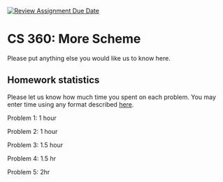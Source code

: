 [![Review Assignment Due Date](https://classroom.github.com/assets/deadline-readme-button-22041afd0340ce965d47ae6ef1cefeee28c7c493a6346c4f15d667ab976d596c.svg)](https://classroom.github.com/a/1TMColb7)
# CS 360: More Scheme

Please put anything else you would like us to know here.

## Homework statistics

Please let us know how much time you spent on each problem. You may enter time using any format described [here](https://github.com/wroberts/pytimeparse).

Problem 1: 1 hour

Problem 2: 1 hour

Problem 3: 1.5 hour

Problem 4: 1.5 hr

Problem 5: 2hr
